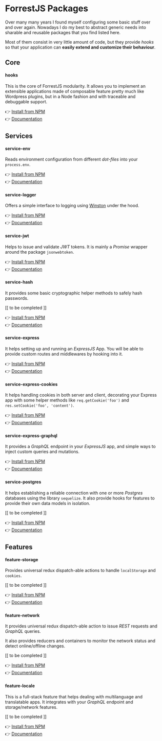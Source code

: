 # ForrestJS Packages

Over many many years I found myself configuring some basic stuff over and over again.
Nowadays I do my best to abstract generic needs into sharable and reusable packages
that you find listed here.

Most of them consist in very little amount of code, but they provide _hooks_ so that
your application can **easily extend and customize their behaviour**.

## Core

#### hooks

This is the core of ForrestJS modularity. It allows you to implement an extensible applications
made of composable feature pretty much like Wordpress plugins, but in a Node fashion and with
traceable and debuggable support.

👉 [Install from NPM](https://www.npmjs.com/package/@forrestjs/hooks)<br>
👉 [Documentation](https://github.com/forrestjs/forrestjs/blob/master/packages/hooks/README.md#readme)

## Services

#### service-env

Reads environment configuration from different _dot-files_ into your `process.env`.

👉 [Install from NPM](https://www.npmjs.com/package/@forrestjs/service-env)<br>
👉 [Documentation](https://github.com/forrestjs/forrestjs/blob/master/packages/service-env/README.md#readme)

#### service-logger

Offers a simple interface to logging using [Winston](https://www.npmjs.com/package/winston) under the hood.

👉 [Install from NPM](https://www.npmjs.com/package/@forrestjs/service-logger)<br>
👉 [Documentation](https://github.com/forrestjs/forrestjs/blob/master/packages/service-logger/README.md#readme)

#### service-jwt

Helps to issue and validate _JWT_ tokens. It is mainly a _Promise_ wrapper around the
package `jsonwebtoken`.

👉 [Install from NPM](https://www.npmjs.com/package/@forrestjs/service-jwt)<br>
👉 [Documentation](https://github.com/forrestjs/forrestjs/blob/master/packages/service-jwt/README.md#readme)

#### service-hash

It provides some basic cryptographic helper methods to safely hash passwords.

[[ to be completed ]]

👉 [Install from NPM](https://www.npmjs.com/package/@forrestjs/service-hash)<br>
👉 [Documentation](https://github.com/forrestjs/forrestjs/blob/master/packages/service-hash/README.md#readme)

#### service-express

It helps setting up and running an _ExpressJS_ App. You will be able to provide custom
routes and middlewares by hooking into it.

👉 [Install from NPM](https://www.npmjs.com/package/@forrestjs/service-express)<br>
👉 [Documentation](https://github.com/forrestjs/forrestjs/blob/master/packages/service-express/README.md#readme)

#### service-express-cookies

It helps handling cookies in both server and client, decorating your Express app with some
helper methods like `req.getCookie('foo')` and `res.setCookie('foo', 'content')`.

👉 [Install from NPM](https://www.npmjs.com/package/@forrestjs/service-express-cookies)<br>
👉 [Documentation](https://github.com/forrestjs/forrestjs/blob/master/packages/service-express-cookies/README.md#readme)

#### service-express-graphql

It provides a _GraphQL_ endpoint in your _ExpressJS_ app, and simple ways to inject
custom queries and mutations.

👉 [Install from NPM](https://www.npmjs.com/package/@forrestjs/service-express-graphql)<br>
👉 [Documentation](https://github.com/forrestjs/forrestjs/blob/master/packages/service-express-graphql/README.md#readme)

#### service-postgres

It helps establishing a reliable connection with one or more _Postgres_ databases using the
library `sequelize`. It also provide hooks for features to provide their own data models in
isolation.

[[ to be completed ]]

👉 [Install from NPM](https://www.npmjs.com/package/@forrestjs/service-postgres)<br>
👉 [Documentation](https://github.com/forrestjs/forrestjs/blob/master/packages/service-postgres/README.md#readme)

## Features

#### feature-storage

Provides universal redux dispatch-able actions to handle `localStorage` and `cookies`.

[[ to be completed ]]

👉 [Install from NPM](https://www.npmjs.com/package/@forrestjs/feature-storage)<br>
👉 [Documentation](https://github.com/forrestjs/forrestjs/blob/master/packages/feature-storage/README.md#readme)

#### feature-network

It provides universal redux dispatch-able action to issue _REST_ requests and _GraphQL_ queries.

It also provides reducers and containers to monitor the network status and detect 
online/offline changes.

[[ to be completed ]]

👉 [Install from NPM](https://www.npmjs.com/package/@forrestjs/feature-network)<br>
👉 [Documentation](https://github.com/forrestjs/forrestjs/blob/master/packages/feature-network/README.md#readme)

#### feature-locale

This is a full-stack feature that helps dealing with multilanguage and translatable apps.
It integrates with your _GraphQL_ endpoint and storage/network features.

[[ to be completed ]]

👉 [Install from NPM](https://www.npmjs.com/package/@forrestjs/feature-locale)<br>
👉 [Documentation](https://github.com/forrestjs/forrestjs/blob/master/packages/feature-locale/README.md#readme)
